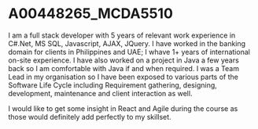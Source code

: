 # A00448265_MCDA5510

I am a full stack developer with 5 years of relevant work experience in C#.Net, MS SQL, Javascript, AJAX, JQuery. I have worked in the banking domain for clients in Philippines and UAE; I whave 1+ years of international on-site experience. I have also worked on a project in Java a few years back so I am comfortable with Java if and when required.
I was a Team Lead in my organisation so I have been exposed to various parts of the Software Life Cycle including Requirement gathering, designing, development, maintenance and client interaction as well.

I would like to get some insight in React and Agile during the course as those would definitely add perfectly to my skillset.
